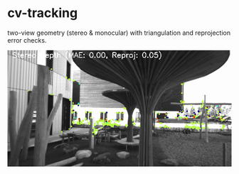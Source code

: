 # cv-tracking

two-view geometry (stereo & monocular) with triangulation and reprojection error checks.

![Preview](https://github.com/shiyu2011/cv-tracking/blob/main/depth_stereo.png)
